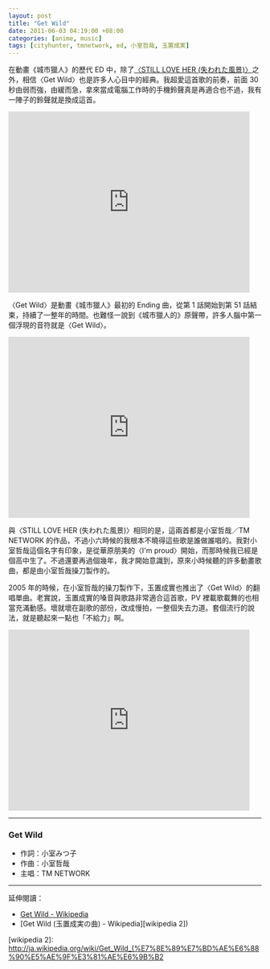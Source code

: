 ```yaml
--- 
layout: post
title: "Get Wild"
date: 2011-06-03 04:19:00 +08:00
categories: [anime, music]
tags: [cityhunter, tmnetwork, ed, 小室哲哉, 玉置成実]
---
```


在動畫《城市獵人》的歷代 ED 中，除了[〈STILL LOVE HER (失われた風景)〉](/blog/2011/06/02/still-love-her/)之外，相信〈Get Wild〉也是許多人心目中的經典。我超愛這首歌的前奏，前面 30 秒由弱而強，由緩而急，拿來當成電腦工作時的手機鈴聲真是再適合也不過，我有一陣子的鈴聲就是換成這首。

<iframe width="480" height="360" src="http://www.youtube.com/embed/hsDzUP5l-5Y?rel=0" frameborder="0" allowfullscreen></iframe>

<!-- more -->

〈Get Wild〉是動畫《城市獵人》最初的 Ending 曲，從第 1 話開始到第 51 話結束，持續了一整年的時間。也難怪一說到《城市獵人的》原聲帶，許多人腦中第一個浮現的音符就是〈Get Wild〉。

<iframe width="480" height="360" src="http://www.youtube.com/embed/62wP1BnpIw4?rel=0" frameborder="0" allowfullscreen></iframe>

與〈STILL LOVE HER (失われた風景)〉相同的是，這兩首都是小室哲哉／TM NETWORK 的作品，不過小六時候的我根本不曉得這些歌是誰做誰唱的。我對小室哲哉這個名字有印象，是從華原朋美的〈I'm proud〉開始，而那時候我已經是個高中生了。不過還要再過個幾年，我才開始意識到，原來小時候聽的許多動畫歌曲，都是由小室哲哉操刀製作的。

2005 年的時候，在小室哲哉的操刀製作下，玉置成實也推出了〈Get Wild〉的翻唱單曲。老實說，玉置成實的嗓音與歌路非常適合這首歌，PV 裡載歌載舞的也相當充滿動感。壞就壞在副歌的部份，改成慢拍，一整個失去力道。套個流行的說法，就是聽起來一點也「不給力」啊。

<iframe width="480" height="360" src="http://www.youtube.com/embed/yQpHqxeULq8?rel=0" frameborder="0" allowfullscreen></iframe>

----

### Get Wild

- 作詞：小室みつ子
- 作曲：小室哲哉
- 主唱：TM NETWORK

----

延伸閱讀：

- [Get Wild - Wikipedia][wikipedia]
- [Get Wild (玉置成実の曲) - Wikipedia][wikipedia 2])

[wikipedia]: http://ja.wikipedia.org/wiki/Get_Wild
[wikipedia 2]: http://ja.wikipedia.org/wiki/Get_Wild_(%E7%8E%89%E7%BD%AE%E6%88%90%E5%AE%9F%E3%81%AE%E6%9B%B2